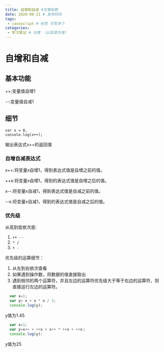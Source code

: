 ```yaml
---
title: 自增和自减 #文章标题
date: 2020-08-21 # 发布时间
tags:
 - javascript # 标签 可写多个
categories: 
 - 学习笔记 # 分类 （以目录为准）
---
```


# 自增和自减

## 基本功能

++:变量值自增1

--:变量值自减1

## 细节

```
var x = 0,
console.log(x++);
```
输出表达式x++的返回值

### 自增自减表达式

x++:将变量x自增1，得到表达式值是自增之前的值。

++x:将变量x自增1，得到的表达式值是自增之后的值。

x--:将变量x自减1，得到表达式值是自减之前的值。

--x:将变量x自减1，得到的表达式值是自减之后的值。

### 优先级

从高到低依次是:

1. ```++ -- ```
2. ```* / ```
3. ```+ - ```

优先级的运算细节：

1. 从左到右依次查看
2. 如果遇到操作数，将数据的值直接取出
3. 遇到相邻的两个运算符，并且左边的运算符优先级大于等于右边的运算符，则直接运行左边的运算符。
```js
  var x=1;
  var y= x + x * x / 2;
  console.log(y);
```
y值为1.45

```js
  var x=1;
  var y=x++ + ++x + x++ * ++x + ++x；
  console.log(y);
 ``` 
 y值为25

 





